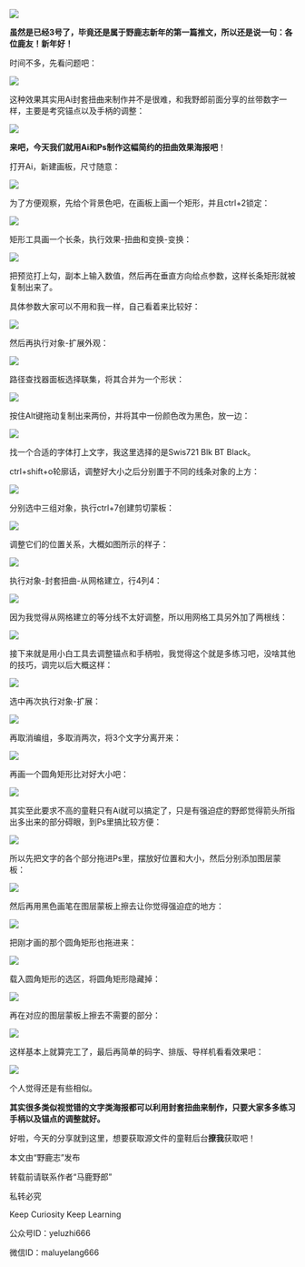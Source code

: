 ![](https://pic4.zhimg.com/v2-64e6c48b4f8bd4de5cb45229780471f7_r.jpg)

**虽然是已经3号了，毕竟还是属于野鹿志新年的第一篇推文，所以还是说一句：各位鹿友！新年好！**

时间不多，先看问题吧：

![](https://pic1.zhimg.com/v2-8560f9969c4d3b8d3b271949e67d8d84_r.jpg)

这种效果其实用Ai封套扭曲来制作并不是很难，和我野郎前面分享的丝带数字一样，主要是考究锚点以及手柄的调整：

![](https://pic4.zhimg.com/v2-be927a76ce52f2d3c500cd847427c533_r.jpg)

**来吧，今天我们就用Ai和Ps制作这幅简约的扭曲效果海报吧**！

打开Ai，新建画板，尺寸随意：

![](https://pic4.zhimg.com/v2-77169a94346c2d68f57c08f3cebb6ea7_r.jpg)

为了方便观察，先给个背景色吧，在画板上画一个矩形，并且ctrl+2锁定：

![](https://pic3.zhimg.com/v2-3dd853f45cb34386e1c16677de9f9fe6_r.jpg)

矩形工具画一个长条，执行效果-扭曲和变换-变换：

![](https://pic2.zhimg.com/v2-c56063a30a950f6796316b66c4ea73a1_r.jpg)

把预览打上勾，副本上输入数值，然后再在垂直方向给点参数，这样长条矩形就被复制出来了。

具体参数大家可以不用和我一样，自己看着来比较好：

![](https://pic2.zhimg.com/v2-00de41e1e0663c2a4d59450629bc5329_r.jpg)

然后再执行对象-扩展外观：

![](https://pic4.zhimg.com/v2-2a4c2d3ff1beec1f317e5c29a753f93f_r.jpg)

路径查找器面板选择联集，将其合并为一个形状：

![](https://pic2.zhimg.com/v2-253b6f9aad9ba6209abc05089188e411_r.jpg)

按住Alt键拖动复制出来两份，并将其中一份颜色改为黑色，放一边：

![](https://pic4.zhimg.com/v2-769f03e14bcd53cd59cbb230e9b15ca3_r.jpg)

找一个合适的字体打上文字，我这里选择的是Swis721 Blk BT Black。

ctrl+shift+o轮廓话，调整好大小之后分别置于不同的线条对象的上方：

![](https://pic3.zhimg.com/v2-b6f511f75bd63f2e3d2dec8731d38572_r.jpg)

分别选中三组对象，执行ctrl+7创建剪切蒙板：

![](https://pic2.zhimg.com/v2-7d7c73152c043d635ac6e8405b06e3fd_r.jpg)

调整它们的位置关系，大概如图所示的样子：

![](https://pic2.zhimg.com/v2-84c9917d76d64b0b9d89102ed9559e69_r.jpg)

执行对象-封套扭曲-从网格建立，行4列4：

![](https://pic2.zhimg.com/v2-7aec353365b13003da42b8b2379bd599_r.jpg)

因为我觉得从网格建立的等分线不太好调整，所以用网格工具另外加了两根线：

![](https://pic3.zhimg.com/v2-3c4b6aa243757c81bc332150ab6785ea_r.jpg)

接下来就是用小白工具去调整锚点和手柄啦，我觉得这个就是多练习吧，没啥其他的技巧，调完以后大概这样：

![](https://pic3.zhimg.com/v2-2e665b01549e33ae347810c749d9246e_r.jpg)

选中再次执行对象-扩展：

![](https://pic4.zhimg.com/v2-ca4eeaa8a26b65a21d760e7cbd27a71b_r.jpg)

再取消编组，多取消两次，将3个文字分离开来：

![](https://pic4.zhimg.com/v2-4e8ef1ae8d77cf7336df48891fbc42ef_r.jpg)

再画一个圆角矩形比对好大小吧：

![](https://pic1.zhimg.com/v2-ab63c72fbe663ebdeb9069d7e69b2b58_r.jpg)

其实至此要求不高的童鞋只有Ai就可以搞定了，只是有强迫症的野郎觉得箭头所指出多出来的部分碍眼，到Ps里搞比较方便：

![](https://pic4.zhimg.com/v2-728d5483f95c1e2d318f9daec0ae1a77_r.jpg)

所以先把文字的各个部分拖进Ps里，摆放好位置和大小，然后分别添加图层蒙板：

![](https://pic3.zhimg.com/v2-4042b594fafbb692ec5b61c81b20ea8e_r.jpg)

然后再用黑色画笔在图层蒙板上擦去让你觉得强迫症的地方：

![](https://pic4.zhimg.com/v2-6d99fee051d59f07455353b518632487_r.jpg)

把刚才画的那个圆角矩形也拖进来：

![](https://pic2.zhimg.com/v2-e34e4abf80e4f8bc6e2ea5fd6dea50a5_r.jpg)

载入圆角矩形的选区，将圆角矩形隐藏掉：

![](https://pic3.zhimg.com/v2-35229ba5c2c81962f23fc4c3263c2cde_r.jpg)

再在对应的图层蒙板上擦去不需要的部分：

![](https://pic2.zhimg.com/v2-15bf2a2fbd6848b3c2519b3b8ee7a26d_r.jpg)

这样基本上就算完工了，最后再简单的码字、排版、导样机看看效果吧：

![](https://pic2.zhimg.com/v2-fe03cb16dfc42652746c3aae2a60290d_r.jpg)

个人觉得还是有些相似。

**其实很多类似视觉错的文字类海报都可以利用封套扭曲来制作，只要大家多多练习手柄以及锚点的调整就好。**

好啦，今天的分享就到这里，想要获取源文件的童鞋后台**撩我**获取吧！

本文由“野鹿志”发布

转载前请联系作者“马鹿野郎”

私转必究

Keep Curiosity Keep Learning

公众号ID：yeluzhi666

微信ID：maluyelang666